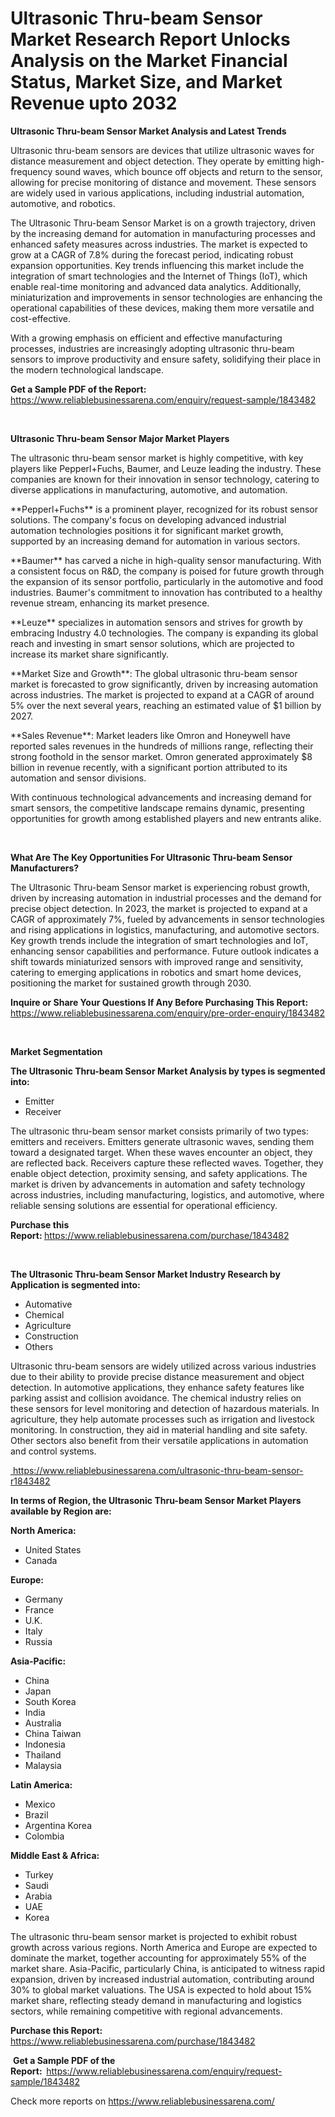 <p><h1>Ultrasonic Thru-beam Sensor Market Research Report Unlocks Analysis on the Market Financial Status, Market Size, and Market Revenue upto 2032</h1></p><p><strong>Ultrasonic Thru-beam Sensor Market Analysis and Latest Trends</strong></p>
<p><p>Ultrasonic thru-beam sensors are devices that utilize ultrasonic waves for distance measurement and object detection. They operate by emitting high-frequency sound waves, which bounce off objects and return to the sensor, allowing for precise monitoring of distance and movement. These sensors are widely used in various applications, including industrial automation, automotive, and robotics.</p><p>The Ultrasonic Thru-beam Sensor Market is on a growth trajectory, driven by the increasing demand for automation in manufacturing processes and enhanced safety measures across industries. The market is expected to grow at a CAGR of 7.8% during the forecast period, indicating robust expansion opportunities. Key trends influencing this market include the integration of smart technologies and the Internet of Things (IoT), which enable real-time monitoring and advanced data analytics. Additionally, miniaturization and improvements in sensor technologies are enhancing the operational capabilities of these devices, making them more versatile and cost-effective.</p><p>With a growing emphasis on efficient and effective manufacturing processes, industries are increasingly adopting ultrasonic thru-beam sensors to improve productivity and ensure safety, solidifying their place in the modern technological landscape.</p></p>
<p><strong>Get a Sample PDF of the Report:&nbsp;</strong> <a href="https://www.reliablebusinessarena.com/enquiry/request-sample/1843482?utm_campaign=2206&utm_medium=2&utm_source=Github&utm_content=ia&utm_term=06042025&utm_id=ultrasonic-thru-beam-sensor">https://www.reliablebusinessarena.com/enquiry/request-sample/1843482</a></p>
<p>&nbsp;</p>
<p><strong>Ultrasonic Thru-beam Sensor Major Market Players</strong></p>
<p><p>The ultrasonic thru-beam sensor market is highly competitive, with key players like Pepperl+Fuchs, Baumer, and Leuze leading the industry. These companies are known for their innovation in sensor technology, catering to diverse applications in manufacturing, automotive, and automation.</p><p>**Pepperl+Fuchs** is a prominent player, recognized for its robust sensor solutions. The company's focus on developing advanced industrial automation technologies positions it for significant market growth, supported by an increasing demand for automation in various sectors. </p><p>**Baumer** has carved a niche in high-quality sensor manufacturing. With a consistent focus on R&D, the company is poised for future growth through the expansion of its sensor portfolio, particularly in the automotive and food industries. Baumer's commitment to innovation has contributed to a healthy revenue stream, enhancing its market presence.</p><p>**Leuze** specializes in automation sensors and strives for growth by embracing Industry 4.0 technologies. The company is expanding its global reach and investing in smart sensor solutions, which are projected to increase its market share significantly.</p><p>**Market Size and Growth**: The global ultrasonic thru-beam sensor market is forecasted to grow significantly, driven by increasing automation across industries. The market is projected to expand at a CAGR of around 5% over the next several years, reaching an estimated value of $1 billion by 2027.</p><p>**Sales Revenue**: Market leaders like Omron and Honeywell have reported sales revenues in the hundreds of millions range, reflecting their strong foothold in the sensor market. Omron generated approximately $8 billion in revenue recently, with a significant portion attributed to its automation and sensor divisions. </p><p>With continuous technological advancements and increasing demand for smart sensors, the competitive landscape remains dynamic, presenting opportunities for growth among established players and new entrants alike.</p></p>
<p>&nbsp;</p>
<p><strong>What Are The Key Opportunities For Ultrasonic Thru-beam Sensor Manufacturers?</strong></p>
<p><p>The Ultrasonic Thru-beam Sensor market is experiencing robust growth, driven by increasing automation in industrial processes and the demand for precise object detection. In 2023, the market is projected to expand at a CAGR of approximately 7%, fueled by advancements in sensor technologies and rising applications in logistics, manufacturing, and automotive sectors. Key growth trends include the integration of smart technologies and IoT, enhancing sensor capabilities and performance. Future outlook indicates a shift towards miniaturized sensors with improved range and sensitivity, catering to emerging applications in robotics and smart home devices, positioning the market for sustained growth through 2030.</p></p>
<p><strong>Inquire or Share Your Questions If Any Before Purchasing This Report:</strong> <a href="https://www.reliablebusinessarena.com/enquiry/pre-order-enquiry/1843482?utm_campaign=2206&utm_medium=2&utm_source=Github&utm_content=ia&utm_term=06042025&utm_id=ultrasonic-thru-beam-sensor">https://www.reliablebusinessarena.com/enquiry/pre-order-enquiry/1843482</a></p>
<p>&nbsp;</p>
<p><strong>Market Segmentation</strong></p>
<p><strong>The Ultrasonic Thru-beam Sensor Market Analysis by types is segmented into:</strong></p>
<p><ul><li>Emitter</li><li>Receiver</li></ul></p>
<p><p>The ultrasonic thru-beam sensor market consists primarily of two types: emitters and receivers. Emitters generate ultrasonic waves, sending them toward a designated target. When these waves encounter an object, they are reflected back. Receivers capture these reflected waves. Together, they enable object detection, proximity sensing, and safety applications. The market is driven by advancements in automation and safety technology across industries, including manufacturing, logistics, and automotive, where reliable sensing solutions are essential for operational efficiency.</p></p>
<p><strong>Purchase this Report:&nbsp;</strong><a href="https://www.reliablebusinessarena.com/purchase/1843482?utm_campaign=2206&utm_medium=2&utm_source=Github&utm_content=ia&utm_term=06042025&utm_id=ultrasonic-thru-beam-sensor">https://www.reliablebusinessarena.com/purchase/1843482</a></p>
<p>&nbsp;</p>
<p><strong>The Ultrasonic Thru-beam Sensor Market Industry Research by Application is segmented into:</strong></p>
<p><ul><li>Automative</li><li>Chemical</li><li>Agriculture</li><li>Construction</li><li>Others</li></ul></p>
<p><p>Ultrasonic thru-beam sensors are widely utilized across various industries due to their ability to provide precise distance measurement and object detection. In automotive applications, they enhance safety features like parking assist and collision avoidance. The chemical industry relies on these sensors for level monitoring and detection of hazardous materials. In agriculture, they help automate processes such as irrigation and livestock monitoring. In construction, they aid in material handling and site safety. Other sectors also benefit from their versatile applications in automation and control systems.</p></p>
<p><a href="https://www.reliablebusinessarena.com/ultrasonic-thru-beam-sensor-r1843482?utm_campaign=2206&utm_medium=2&utm_source=Github&utm_content=ia&utm_term=06042025&utm_id=ultrasonic-thru-beam-sensor">&nbsp;https://www.reliablebusinessarena.com/ultrasonic-thru-beam-sensor-r1843482</a></p>
<p><strong>In terms of Region, the Ultrasonic Thru-beam Sensor Market Players available by Region are:</strong></p>
<p>
    <p> <strong> North America: </strong>
        <ul>
            <li>United States</li>
            <li>Canada</li>
        </ul>
        </p> 
    <p> <strong> Europe: </strong>
        <ul>
            <li>Germany</li>
            <li>France</li>
            <li>U.K.</li>
            <li>Italy</li>
            <li>Russia</li>
        </ul>
        </p> 
    <p> <strong> Asia-Pacific: </strong>
        <ul>
            <li>China</li>
            <li>Japan</li>
            <li>South Korea</li>
            <li>India</li>
            <li>Australia</li>
            <li>China Taiwan</li>
            <li>Indonesia</li>
            <li>Thailand</li>
            <li>Malaysia</li>
        </ul>
        </p> 
    <p> <strong> Latin America: </strong>
        <ul>
            <li>Mexico</li>
            <li>Brazil</li>
            <li>Argentina Korea</li>
            <li>Colombia</li>
        </ul>
        </p> 
    <p> <strong> Middle East & Africa: </strong>
        <ul>
            <li>Turkey</li>
            <li>Saudi</li>
            <li>Arabia</li>
            <li>UAE</li>
            <li>Korea</li>
        </ul>
    </p>
    </p>
<p><p>The ultrasonic thru-beam sensor market is projected to exhibit robust growth across various regions. North America and Europe are expected to dominate the market, together accounting for approximately 55% of the market share. Asia-Pacific, particularly China, is anticipated to witness rapid expansion, driven by increased industrial automation, contributing around 30% to global market valuations. The USA is expected to hold about 15% market share, reflecting steady demand in manufacturing and logistics sectors, while remaining competitive with regional advancements.</p></p>
<p><strong>Purchase this Report: </strong><a href="https://www.reliablebusinessarena.com/purchase/1843482?utm_campaign=2206&utm_medium=2&utm_source=Github&utm_content=ia&utm_term=06042025&utm_id=ultrasonic-thru-beam-sensor">https://www.reliablebusinessarena.com/purchase/1843482</a></p>
<p>&nbsp;<strong>Get a Sample PDF of the Report:&nbsp;&nbsp;</strong><a href="https://www.reliablebusinessarena.com/enquiry/request-sample/1843482?utm_campaign=2206&utm_medium=2&utm_source=Github&utm_content=ia&utm_term=06042025&utm_id=ultrasonic-thru-beam-sensor">https://www.reliablebusinessarena.com/enquiry/request-sample/1843482</a></p>
<p><strong></strong></p>
<p>Check more reports on <a href="https://www.reliablebusinessarena.com/?utm_campaign=2206&utm_medium=2&utm_source=Github&utm_content=ia&utm_term=06042025&utm_id=ultrasonic-thru-beam-sensor">https://www.reliablebusinessarena.com/</a></p>